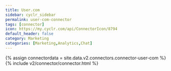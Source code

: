 ```yaml
---
title: User.com
sidebar: cyclr_sidebar
permalink: user-com-connector
tags: [connector]
icon: https://my.cyclr.com/api/ConnectorIcon/8794
default_header: false
category: Marketing
categories: [Marketing,Analytics,Chat]
---
```

{% assign connectordata = site.data.v2.connectors.connector-user-com %}
{% include v2/connector/connector.html %}	